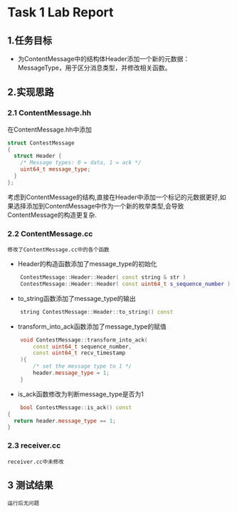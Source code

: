 # Task 1 Lab Report

## 1.任务目标

- 为ContentMessage中的结构体Header添加一个新的元数据：MessageType，用于区分消息类型，并修改相关函数。


## 2.实现思路

### 2.1 ContentMessage.hh

在ContentMessage.hh中添加

```c++
struct ContestMessage
{
  struct Header {
    /* Message types: 0 = data, 1 = ack */
    uint64_t message_type;
  }
};
```
考虑到ContentMessage的结构,直接在Header中添加一个标记的元数据更好,如果选择添加到ContentMessage中作为一个新的枚举类型,会导致ContentMessage的构造更复杂.

### 2.2 ContentMessage.cc

    修改了ContentMessage.cc中的各个函数

- Header的构造函数添加了message_type的初始化
```c++
    ContestMessage::Header::Header( const string & str )
    ContestMessage::Header::Header( const uint64_t s_sequence_number )
```
- to_string函数添加了message_type的输出
```c++
    string ContestMessage::Header::to_string() const
```
- transform_into_ack函数添加了message_type的赋值
```c++
    void ContestMessage::transform_into_ack(
        const uint64_t sequence_number,
        const uint64_t recv_timestamp 
    ){
        /* set the message type to 1 */
        header.message_type = 1;
    }
```
- is_ack函数修改为判断message_type是否为1
```c++
    bool ContestMessage::is_ack() const
{
  return header.message_type == 1;
}
```

### 2.3 receiver.cc

    receiver.cc中未修改

## 3 测试结果

    运行后无问题



